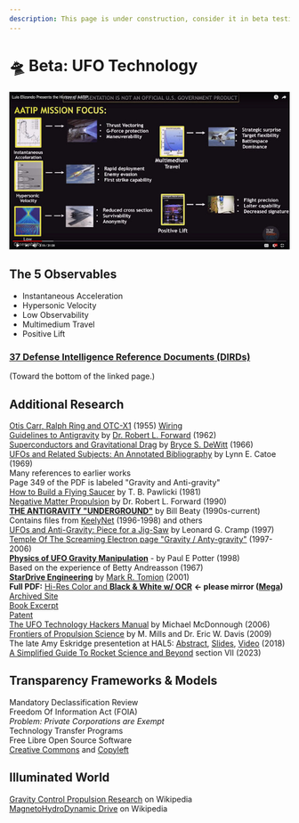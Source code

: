 ```yaml
---
description: This page is under construction, consider it in beta testing.
---
```


# 🛸 Beta: UFO Technology

![Courtesy MUFON/TTSA](.gitbook/assets/observables.png)

## The 5 Observables

* Instantaneous Acceleration
* Hypersonic Velocity
* Low Observability
* Multimedium Travel
* Positive Lift

### [37 **Defense Intelligence Reference Documents (DIRDs)**](https://www.theblackvault.com/documentarchive/the-advanced-aerospace-weapon-system-applications-program-aawsap-documentation/)

(Toward the bottom of the linked page.)

## Additional Research

[Otis Carr, Ralph Ring and OTC-X1](https://www.youtube.com/watch?v=AXFXBg4jQ9Y) (1955) [Wiring](https://www.youtube.com/watch?v=trgY5HoC9QA)\
[Guidelines to Antigravity](http://u2.lege.net/culture.zapto.org\_82\_20080124/antigravidity/Robert%20L.Forward%20-%20Guidelines%20to%20Antigravity.pdf) by [Dr. Robert L. Forward](https://en.wikipedia.org/wiki/Robert\_L.\_Forward#Non-fiction) (1962)\
[Superconductors and Gravitational Drag](https://github.com/richgel999/uap\_resources/blob/main/Superconductors\_and\_Gravitational\_Drag\_PhysRevLett.16.1092.pdf) by [Bryce S. DeWitt](https://medium.com/@richgel99/superconductors-and-gravitational-drag-by-american-theoretical-physicist-bryce-s-dewitt-e203d7d13eed) (1966)\
[UFOs and Related Subjects: An Annotated Bibliography](https://apps.dtic.mil/sti/tr/pdf/AD0688332.pdf) by Lynn E. Catoe (1969)\
&#x20;    Many references to earlier works\
&#x20;    Page 349 of the PDF is labeled "Gravity and Anti-gravity"\
[How to Build a Flying Saucer](https://archive.org/details/how-to-build-a-flying-saucer-tbpawlicki) by T. B. Pawlicki (1981)\
[Negative Matter Propulsion](https://ayuba.fr/pdf/forward1990.pdf) by Dr. Robert L. Forward (1990)\
[**THE ANTIGRAVITY "UNDERGROUND"**](http://amasci.com/freenrg/antigrav.html) by Bill Beaty (1990s-current)\
&#x20;    Contains files from [KeelyNet](https://web.archive.org/web/20191019002820/http://www.keelynet.com/gravity.htm) (1996-1998) and others\
[UFOs and Anti-Gravity: Piece for a Jig-Saw](http://www.exopoliticshongkong.com/uploads/UFOs-AntiGravity-Piece-for-a-Jig-Saw-1997\_L\_G\_Cramp.pdf) by Leonard G. Cramp (1997)\
[Temple Of The Screaming Electron page "Gravity / Anty-gravity"](https://totseans.com/totse/en/fringe/gravity\_anti\_gravity/index.html) (1997-2006)\
[**Physics of UFO Gravity Manipulation**](http://www.zamandayolculuk.com/html-2/ufogravity.htm) - by Paul E Potter (1998)\
&#x20;    Based on the experience of Betty Andreasson (1967)\
[**StarDrive Engineering**](http://u2.lege.net/cetinbal/Stardrive2.htm) by [Mark R. Tomion](https://www.worldcat.org/title/stardrive-engineering/oclc/54356932) (2001)\
&#x20;    **Full PDF:** [Hi-Res Color and **Black & White w/ OCR**](https://archive.org/details/stardrive\_engineering) **<- please mirror (**[**Mega**](https://mega.nz/folder/wCklVSzC#BVfaU87k4f8wzJA79aJuJQ)**)**\
&#x20;    [Archived Site](https://web.archive.org/web/20071013103015/https://www.stardrivedevice.com/)\
&#x20;    [Book Excerpt](http://www.rexresearch.com/tomion/tomion.htm)\
&#x20;    [Patent](https://patents.google.com/patent/US6404089/pt-PT)\
[The UFO Technology Hackers Manual](https://ebin.pub/the-ufo-technology-hackers-manual.html) by Michael McDonnough (2006)\
[Frontiers of Propulsion Science](https://www.amazon.com/dp/1563479567) by M. Mills and Dr. Eric W. Davis (2009)\
The late Amy Eskridge presentetion at HAL5: [Abstract](http://hal5.org/program-2018-12.shtml), [Slides](http://hal5.org/PDF/HAL5-Dec2018-Talk-AntiGravity.pdf), [Video](https://youtu.be/FmhFKiq6FG8?t=166) (2018)\
[A Simplified Guide To Rocket Science and Beyond](https://www.techrxiv.org/doi/full/10.36227/techrxiv.22338391.v1) section VII (2023)

## Transparency Frameworks & Models

Mandatory Declassification Review\
Freedom Of Information Act (FOIA)\
&#x20;   _Problem: Private Corporations are Exempt_\
Technology Transfer Programs\
Free Libre Open Source Software\
[Creative Commons](https://creativecommons.org) and [Copyleft](https://en.wikipedia.org/wiki/Copyleft)

## Illuminated World

[Gravity Control Propulsion Research](https://en.wikipedia.org/wiki/United\_States\_gravity\_control\_propulsion\_research) on Wikipedia\
[MagnetoHydroDynamic Drive](https://en.wikipedia.org/wiki/Magnetohydrodynamic\_drive) on Wikipedia

